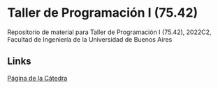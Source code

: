 # Taller de Programación I (75.42)
Repositorio de material para Taller de Programación I (75.42), 2022C2, Facultad de Ingeniería de la Universidad de Buenos Aires

## Links
[Página de la Cátedra]([https://app.slack.com/client/T05QM9Y5VDW/C05PH2SUJNB](https://taller-1-fiuba-rust.github.io/inicio.html))
